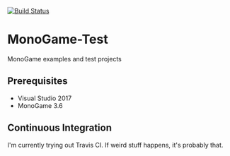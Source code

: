 [![Build Status](https://travis-ci.org/EnsignPayton/MonoGame-Test.svg?branch=master)](https://travis-ci.org/EnsignPayton/MonoGame-Test)

# MonoGame-Test

MonoGame examples and test projects

## Prerequisites

* Visual Studio 2017
* MonoGame 3.6

## Continuous Integration

I'm currently trying out Travis CI. If weird stuff happens, it's probably that.
